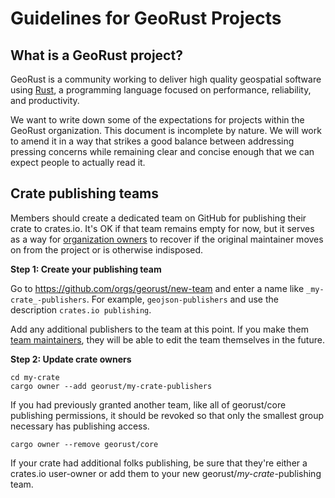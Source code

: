 # Guidelines for GeoRust Projects

## What is a GeoRust project?

GeoRust is a community working to deliver high quality geospatial software
using [Rust](https://rust-lang.org), a programming language focused on
performance, reliability, and productivity.

We want to write down some of the expectations for projects within the GeoRust
organization. This document is incomplete by nature. We will work to amend it
in a way that strikes a good balance between addressing pressing concerns while
remaining clear and concise enough that we can expect people to actually read
it.

## Crate publishing teams

Members should create a dedicated team on GitHub for publishing their crate to
crates.io. It's OK if that team remains empty for now, but it serves as a way
for [organization
owners](https://github.com/orgs/georust/people?query=role%3Aowner) to recover
if the original maintainer moves on from the project or is otherwise
indisposed.

**Step 1: Create your publishing team**

Go to https://github.com/orgs/georust/new-team and enter a name like
`_my-crate_-publishers`. For example, `geojson-publishers` and use the
description `crates.io publishing`.

Add any additional publishers to the team at this point. If you make them [team
maintainers](https://docs.github.com/en/free-pro-team@latest/github/setting-up-and-managing-organizations-and-teams/giving-team-maintainer-permissions-to-an-organization-member),
they will be able to edit the team themselves in the future.

**Step 2: Update crate owners**

    cd my-crate
    cargo owner --add georust/my-crate-publishers

If you had previously granted another team, like all of georust/core publishing
permissions, it should be revoked so that only the smallest group necessary has
publishing access.

    cargo owner --remove georust/core

If your crate had additional folks publishing, be sure that they're either a
crates.io user-owner or add them to your new georust/_my-crate_-publishing
team.
